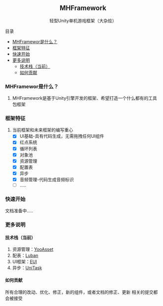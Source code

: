 
<h2 align="center">
 MHFramework
</h2>
<p align="center">
轻型Unity单机游戏框架（大杂烩）
</p>

目录
- [MHFramewor是什么？](#mhframewor是什么)
- [框架特征](#框架特征)
- [快速开始](#快速开始)
- [更多说明](#更多说明)
  - [技术栈（当前）](#技术栈当前)
  - [如何贡献](#如何贡献)

### MHFramewor是什么？
1. MHFramework是基于Unity引擎开发的框架、希望打造一个什么都有的工具包框架

### 框架特征
1. 当前框架和未来框架的编写重心
    - [x] UI基础-具有代码生成，无需拖拽任何UI组件
    - [x] 红点系统
    - [x] 循环列表
    - [x] 对象池
    - [x] 资源管理
    - [x] 配置表
    - [x] 异步
    - [x] 音频管理-代码生成音频标识
    - [ ] .....

### 快速开始
文档准备中.....

### 更多说明

#### 技术栈（当前）
1. 资源管理：[YooAsset](https://github.com/tuyoogame/YooAsset)
2. 配表：[Luban](https://github.com/focus-creative-games/luban)
3. UI框架：[EUI](https://github.com/zzjfengqing/ET-EUI)
4. 异步：[UniTask](https://github.com/Cysharp/UniTask)

#### 如何贡献
所有合理的改动、优化、修正，新的组件，或者文档的修正、更新 相关的提交都会被接受
